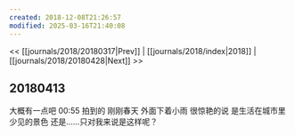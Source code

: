 ```yaml
---
created: 2018-12-08T21:26:57
modified: 2025-03-16T21:40:08
---
```


<< [[journals/2018/20180317|Prev]] | [[journals/2018/index|2018]] | [[journals/2018/20180428|Next]] >>

## 20180413

大概有一点吧 00:55 拍到的 刚刚春天 外面下着小雨 很惊艳的说 是生活在城市里少见的景色 还是......只对我来说是这样呢？
